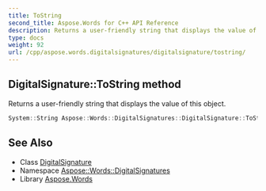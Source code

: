 ```yaml
---
title: ToString
second_title: Aspose.Words for C++ API Reference
description: Returns a user-friendly string that displays the value of this object.
type: docs
weight: 92
url: /cpp/aspose.words.digitalsignatures/digitalsignature/tostring/
---
```

## DigitalSignature::ToString method


Returns a user-friendly string that displays the value of this object.

```cpp
System::String Aspose::Words::DigitalSignatures::DigitalSignature::ToString() const override
```

## See Also

* Class [DigitalSignature](../)
* Namespace [Aspose::Words::DigitalSignatures](../../)
* Library [Aspose.Words](../../../)

